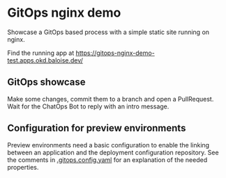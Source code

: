 # GitOps nginx demo

Showcase a GitOps based process with a simple static site running on nginx.

Find the running app at https://gitops-nginx-demo-test.apps.okd.baloise.dev/

## GitOps showcase

Make some changes, commit them to a branch and open a PullRequest. Wait for the ChatOps Bot to reply with an intro message.

## Configuration for preview environments

Preview environments need a basic configuration to enable the linking between an application and the deployment configuration repository.
See the comments in [.gitops.config.yaml](./.gitops.config.yaml) for an explanation of the needed properties.

